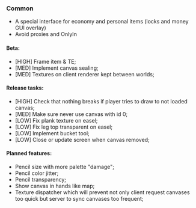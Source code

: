 ### Common

* A special interface for economy and personal items (locks and money GUI overlay)
* Avoid proxies and OnlyIn

#### Beta:

* \[HIGH\] Frame item & TE;
* \[MED\] Implement canvas sealing;
* \[MED\] Textures on client renderer kept between worlds;

#### Release tasks:

* \[HIGH\] Check that nothing breaks if player tries to draw to not loaded canvas;
* \[MED\] Make sure never use canvas with id 0;
* \[LOW\] Fix plank texture on easel;
* \[LOW\] Fix leg top transparent on easel;
* \[LOW\] Implement bucket tool;
* \[LOW\] Close or update screen when canvas removed;

#### Planned features:

* Pencil size with more palette "damage";
* Pencil color jitter;
* Pencil transparency;
* Show canvas in hands like map;
* Texture dispatcher which will prevent not only client request canvases too quick but server to sync canvases too frequent;